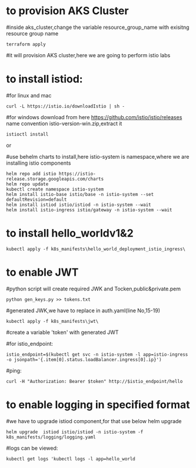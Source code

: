 # to provision AKS Cluster

#inside aks_cluster,change the variable resource_group_name with exisitng resource group name

    terraform apply

#it will provision AKS cluster,here we are going to perform istio labs


# to install istiod:
#for linux and mac
       
    curl -L https://istio.io/downloadIstio | sh -

#for windows download from here https://github.com/istio/istio/releases name convention istio-version-win.zip,extract it
  
    istioctl install

or

#use behelm charts to install,here istio-system is namespace,where we are installing istio components

    helm repo add istio https://istio-release.storage.googleapis.com/charts
    helm repo update
    kubectl create namespace istio-system
    helm install istio-base istio/base -n istio-system --set defaultRevision=default
    helm install istiod istio/istiod -n istio-system --wait
    helm install istio-ingress istio/gateway -n istio-system --wait

# to install hello_worldv1&2

    kubectl apply -f k8s_manifests\hello_world_deployment_istio_ingress\

# to enable JWT

#python script will create required JWK and Tocken,public&private.pem

    python gen_keys.py >> tokens.txt

#generated JWK,we have to replace in auth.yaml(line No,15-19)

    kubectl apply -f k8s_manifests\jwt\

#create a variable 'token' with generated JWT

#for istio_endpoint:

    istio_endpoint=$(kubectl get svc -n istio-system -l app=istio-ingress -o jsonpath='{.item[0].status.loadBalancer.ingress[0].ip}')

#ping: 

    curl -H "Authorization: Bearer $token" http://$istio_endpoint/hello

# to enable logging in specified format

#we have to upgrade istiod component,for that use below helm upgrade

    helm upgrade  istiod istio/istiod -n istio-system -f k8s_manifests/logging/logging.yaml

#logs can be viewed: 

    kubectl get logs 'kubectl logs -l app=hello_world
